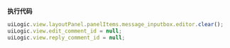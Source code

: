 <p class="panel-title"><b>执行代码</b></p>

```javascript
uiLogic.view.layoutPanel.panelItems.message_inputbox.editor.clear();
uiLogic.view.edit_comment_id = null;
uiLogic.view.reply_comment_id = null;
```
